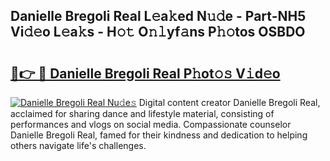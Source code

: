 ## Danielle Bregoli Real L𝚎a𝚔ed N𝚞𝚍e - Part-NH5 Vi𝚍𝚎o L𝚎a𝚔s - H𝚘𝚝 O𝚗𝚕yf𝚊ns P𝚑𝚘tos OSBDO

# <h2><a href="http://kf8jujh.oniu.top/?m=Danielle+Bregoli+Real">🔗👉 🔴 Danielle Bregoli Real P𝚑ot𝚘𝚜 V𝚒d𝚎o</a></h2>

[![Danielle Bregoli Real Nu𝚍e𝚜](https://i.imgur.com/0qMVB7G.gif)](http://kf8jujh.oniu.top/?m=Danielle+Bregoli+Real)
Digital content creator Danielle Bregoli Real, acclaimed for sharing dance and lifestyle material, consisting of performances and vlogs on social media. Compassionate counselor Danielle Bregoli Real, famed for their kindness and dedication to helping others navigate life's challenges.  

